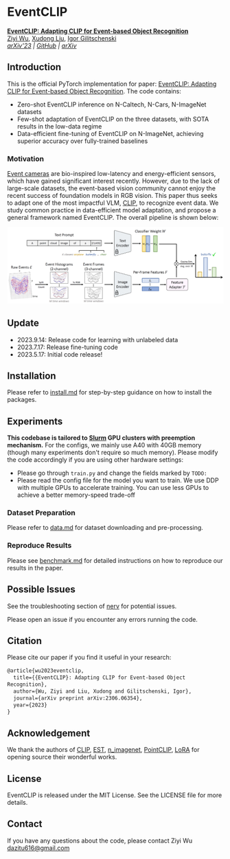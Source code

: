 # EventCLIP

[**EventCLIP: Adapting CLIP for Event-based Object Recognition**](https://github.com/Wuziyi616/EventCLIP)<br/>
[Ziyi Wu](https://wuziyi616.github.io/),
[Xudong Liu](https://www.linkedin.com/in/xudong-frank-liu-566513198/),
[Igor Gilitschenski](https://tisl.cs.utoronto.ca/author/igor-gilitschenski/)<br/>
_[arXiv'23](https://arxiv.org/abs/2306.06354) |
[GitHub](https://github.com/Wuziyi616/EventCLIP) |
[arXiv](https://arxiv.org/abs/2306.06354)_

## Introduction

This is the official PyTorch implementation for paper: [EventCLIP: Adapting CLIP for Event-based Object Recognition](https://arxiv.org/abs/2306.06354).
The code contains:

-   Zero-shot EventCLIP inference on N-Caltech, N-Cars, N-ImageNet datasets
-   Few-shot adaptation of EventCLIP on the three datasets, with SOTA results in the low-data regime
-   Data-efficient fine-tuning of EventCLIP on N-ImageNet, achieving superior accuracy over fully-trained baselines

### Motivation

[Event cameras](https://tub-rip.github.io/eventvision2023/#null) are bio-inspired low-latency and energy-efficient sensors, which have gained significant interest recently.
However, due to the lack of large-scale datasets, the event-based vision community cannot enjoy the recent success of foundation models in RGB vision.
This paper thus seeks to adapt one of the most impactful VLM, [CLIP](https://openai.com/research/clip), to recognize event data.
We study common practice in data-efficient model adaptation, and propose a general framework named EventCLIP.
The overall pipeline is shown below:

<p align="center"><img src="./assets/pipeline.png" alt="EventCLIP pipeline" width="800"/></p>

## Update

-   2023.9.14: Release code for learning with unlabeled data
-   2023.7.17: Release fine-tuning code
-   2023.5.17: Initial code release!

## Installation

Please refer to [install.md](docs/install.md) for step-by-step guidance on how to install the packages.

## Experiments

**This codebase is tailored to [Slurm](https://slurm.schedmd.com/documentation.html) GPU clusters with preemption mechanism.**
For the configs, we mainly use A40 with 40GB memory (though many experiments don't require so much memory).
Please modify the code accordingly if you are using other hardware settings:

-   Please go through `train.py` and change the fields marked by `TODO:`
-   Please read the config file for the model you want to train.
    We use DDP with multiple GPUs to accelerate training.
    You can use less GPUs to achieve a better memory-speed trade-off

### Dataset Preparation

Please refer to [data.md](docs/data.md) for dataset downloading and pre-processing.

### Reproduce Results

Please see [benchmark.md](docs/benchmark.md) for detailed instructions on how to reproduce our results in the paper.

## Possible Issues

See the troubleshooting section of [nerv](https://github.com/Wuziyi616/nerv#possible-issues) for potential issues.

Please open an issue if you encounter any errors running the code.

## Citation

Please cite our paper if you find it useful in your research:

```
@article{wu2023eventclip,
  title={{EventCLIP}: Adapting CLIP for Event-based Object Recognition},
  author={Wu, Ziyi and Liu, Xudong and Gilitschenski, Igor},
  journal={arXiv preprint arXiv:2306.06354},
  year={2023}
}
```

## Acknowledgement

We thank the authors of [CLIP](https://github.com/openai/CLIP), [EST](https://github.com/uzh-rpg/rpg_event_representation_learning), [n_imagenet](https://github.com/82magnolia/n_imagenet), [PointCLIP](https://github.com/ZrrSkywalker/PointCLIP), [LoRA](https://github.com/microsoft/LoRA) for opening source their wonderful works.

## License

EventCLIP is released under the MIT License. See the LICENSE file for more details.

## Contact

If you have any questions about the code, please contact Ziyi Wu dazitu616@gmail.com
